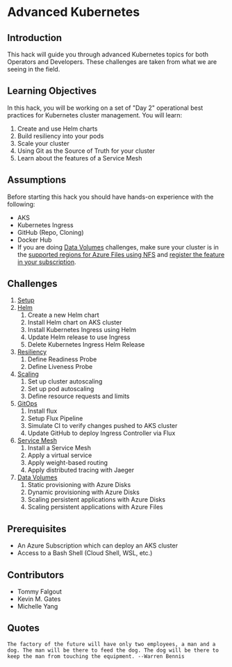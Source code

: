 # Advanced Kubernetes

## Introduction

This hack will guide you through advanced Kubernetes topics for both Operators and Developers.  These challenges are taken from what we are seeing in the field.

## Learning Objectives

In this hack, you will be working on a set of "Day 2" operational best practices for Kubernetes cluster management.  You will learn:

1. Create and use Helm charts
1. Build resiliency into your pods
1. Scale your cluster
1. Using Git as the Source of Truth for your cluster
1. Learn about the features of a Service Mesh

## Assumptions

Before starting this hack you should have hands-on experience with the following:

- AKS
- Kubernetes Ingress
- GitHub (Repo, Cloning)
- Docker Hub
- If you are doing [Data Volumes](Coach/Solutions/07-data-volumes.md) challenges, make sure your cluster is in the [supported regions for Azure Files using NFS](https://docs.microsoft.com/en-us/azure/storage/files/storage-files-compare-protocols#regional-availability) and [register the feature in your subscription](https://github.com/kubernetes-sigs/azurefile-csi-driver/tree/master/deploy/example/nfs).

## Challenges

1. [Setup](./Student/01-setup.md)
1. [Helm](./Student/02-helm.md)
   1. Create a new Helm chart
   1. Install Helm chart on AKS cluster
   1. Install Kubernetes Ingress using Helm
   1. Update Helm release to use Ingress
   1. Delete Kubernetes Ingress Helm Release
1. [Resiliency](./Student/03-resiliency.md)
   1. Define Readiness Probe
   1. Define Liveness Probe
1. [Scaling](./Student/04-scaling.md)
   1. Set up cluster autoscaling
   1. Set up pod autoscaling
   1. Define resource requests and limits
1. [GitOps](./Student/05-gitops.md)
   1. Install flux
   1. Setup Flux Pipeline
   1. Simulate CI to verify changes pushed to AKS cluster 
   1. Update GitHub to deploy Ingress Controller via Flux
1. [Service Mesh](./Student/06-service-mesh.md)
   1. Install a Service Mesh
   1. Apply a virtual service
   1. Apply weight-based routing
   1. Apply distributed tracing with Jaeger
1. [Data Volumes](./Student/07-data-volumes.md)
   1. Static provisioning with Azure Disks
   1. Dynamic provisioning with Azure Disks
   1. Scaling persistent applications with Azure Disks
   1. Scaling persistent applications with Azure Files

## Prerequisites

- An Azure Subscription which can deploy an AKS cluster
- Access to a Bash Shell (Cloud Shell, WSL, etc.)

## Contributors

- Tommy Falgout
- Kevin M. Gates
- Michelle Yang

## Quotes

`The factory of the future will have only two employees, a man and a dog. The man will be there to feed the dog. The dog will be there to keep the man from touching the equipment. --Warren Bennis`
